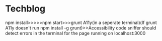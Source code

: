 # Techblog

npm install>>>>>npm start>>>grunt A11y(in a seperate terminal)(If grunt A11y doesn't run npm install -g grunt)>>Accessibility code sniffer should detect errors in the terminal for the page running on localhost:3000
  
